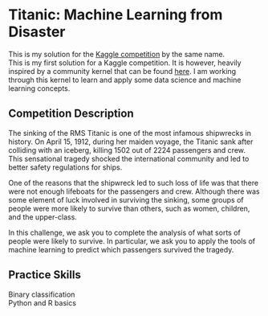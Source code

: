 # Titanic: Machine Learning from Disaster

This is my solution for the [Kaggle competition](https://www.kaggle.com/c/titanic) by the same name.  
This is my first solution for a Kaggle competition. It is however, heavily inspired by a community kernel that can be found [here](https://www.kaggle.com/ldfreeman3/a-data-science-framework-to-achieve-99-accuracy). I am working through this kernel to learn and apply some data science and machine learning concepts.

## Competition Description
The sinking of the RMS Titanic is one of the most infamous shipwrecks in history.  On April 15, 1912, during her maiden voyage, the Titanic sank after colliding with an iceberg, killing 1502 out of 2224 passengers and crew. This sensational tragedy shocked the international community and led to better safety regulations for ships.

One of the reasons that the shipwreck led to such loss of life was that there were not enough lifeboats for the passengers and crew. Although there was some element of luck involved in surviving the sinking, some groups of people were more likely to survive than others, such as women, children, and the upper-class.

In this challenge, we ask you to complete the analysis of what sorts of people were likely to survive. In particular, we ask you to apply the tools of machine learning to predict which passengers survived the tragedy.

## Practice Skills
Binary classification  
Python and R basics

